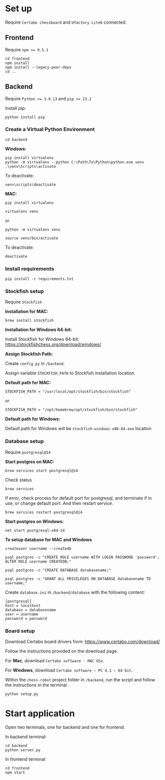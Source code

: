 # Set up

Require `Certabo chessboard` and `Ufactory Lite6` connected.

## Frontend

Require `npm >= 9.5.1`

```
cd frontend
npm install
npm install --legacy-peer-deps
cd ..
```

## Backend

Require `Python >= 3.9.13` and `pip >= 23.2`

Install pip:

```
python install pip
```

### Create a Virtual Python Environment

```
cd backend
```

**Windows:**

```
pip install virtualenv
python -m virtualenv --python C:\Path\To\Python\python.exe venv
.\venv\Scripts\activate
```

To deactivate:

```
venv\scripts\deactivate
```

**MAC:**

```
pip install virtualenv
```

```
virtualenv venv
```

or

```
python -m virtualenv venv
```

```
source venv/bin/activate
```

To deactivate:

```
deactivate
```

### Install requirements

```
pip install -r requirements.txt
```

### Stockfish setup

Require `Stockfish`

**Installation for MAC:**

```
brew install stockfish
```

**Installation for Windows 64-bit:**

Install Stockfish for Windows 64-bit: https://stockfishchess.org/download/windows/

**Assign Stockfish Path:**

Create `config.py` in `/backend`.

Assign variable `STOCKFISH_PATH` to Stockfish installation location.

**Default path for MAC:**

`STOCKFISH_PATH = "/usr/local/opt/stockfish/bin/stockfish"`

or

`STOCKFISH_PATH = "/opt/homebrew/opt/stockfish/bin/stockfish"`

**Default path for Windows:**

Default path for Windows will be `stockfish-windows-x86-64.exe` location

### Database setup

Require `postgresql@14`

**Start postgres on MAC:**

```
brew services start postgresql@14
```

Check status

```
brew services
```

If error, check process for default port for postgresql, and terminate if in use, or change default port.
And then restart service.

```
brew services restart postgresql@14
```

**Start postgres on Windows:**

```
net start postgresql-x64-14
```

**To setup database for MAC and Windows**

```
createuser username --createdb

psql postgres -c "CREATE ROLE username WITH LOGIN PASSWORD 'password'; ALTER ROLE username CREATEDB;"

psql postgres -c "CREATE DATABASE databasename;"

psql postgres -c "GRANT ALL PRIVILEGES ON DATABASE databasename TO username;"
```

Create `database.ini` in `/backend/database` with the following content:

```
[postgresql]
host = localhost
database = databasename
user = username
password = password
```

### Board setup

Download Certabo board drivers from: https://www.certabo.com/download/

Follow the instructions provided on the download page.

For **Mac**, download `Certabo software - MAC OSx`.

For **Windows**, download `Certabo software – PC 4.1 – 64 bit`.

Within the `chess-robot` project folder in `/backend`, run the script and follow the instructions in the terminal

```
python setup.py
```

# Start application

Open two terminals, one for backend and one for frontend.

In backend terminal:

```
cd backend
python server.py
```

In frontend terminal:

```
cd frontend
npm start
```
